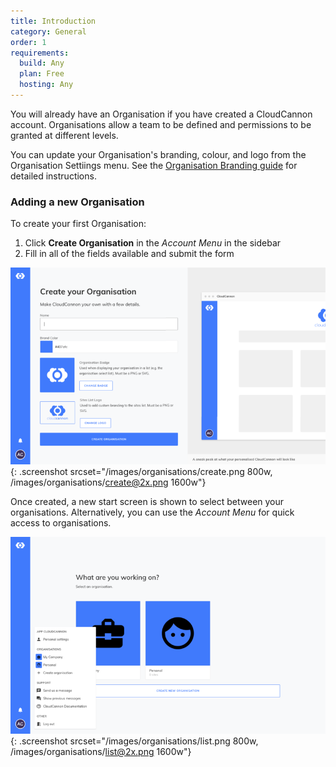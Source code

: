 ```yaml
---
title: Introduction
category: General
order: 1
requirements:
  build: Any
  plan: Free
  hosting: Any
---
```


You will already have an Organisation if you have created a CloudCannon account. Organisations allow a team to be defined and permissions to be granted at different levels.

You can update your Organisation's branding, colour, and logo from the Organisation Settiings menu. See the&nbsp;[Organisation Branding guide](/organisations/branding/)&nbsp;for detailed instructions.

### Adding a new Organisation

To create your first Organisation:

1. Click **Create Organisation** in the *Account Menu* in the sidebar
2. Fill in all of the fields available and submit the form

![Adding an Organisation Interface](/images/organisations/create.png){: .screenshot srcset="/images/organisations/create.png 800w, /images/organisations/create@2x.png 1600w"}

Once created, a new start screen is shown to select between your organisations. Alternatively, you can use the *Account Menu* for quick access to organisations.

![Organisation List Interface](/images/organisations/list.png){: .screenshot srcset="/images/organisations/list.png 800w, /images/organisations/list@2x.png 1600w"}

